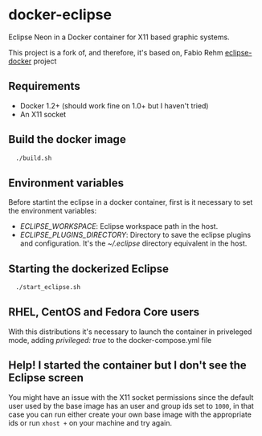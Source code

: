 # docker-eclipse

Eclipse Neon in a Docker container for X11 based graphic systems.

This project is a fork of, and therefore, it's based on, Fabio Rehm [eclipse-docker](https://github.com/fgrehm/docker-eclipse) project

## Requirements

* Docker 1.2+ (should work fine on 1.0+ but I haven't tried)
* An X11 socket

## Build the docker image
```sh
  ./build.sh
```
## Environment variables
Before startint the eclipse in a docker container, first is it necessary to set the environment variables:

* *ECLIPSE_WORKSPACE*: Eclipse workspace path in the host.
* *ECLIPSE_PLUGINS_DIRECTORY*: Directory to save the eclipse plugins and configuration. It's the *~/.eclipse* directory equivalent in the host.

## Starting the dockerized Eclipse
```sh
  ./start_eclipse.sh
```
## RHEL, CentOS and Fedora Core users
With this distributions it's necessary to launch the container in priveleged mode, adding *privileged: true* to the docker-compose.yml file

## Help! I started the container but I don't see the Eclipse screen
You might have an issue with the X11 socket permissions since the default user
used by the base image has an user and group ids set to `1000`, in that case
you can run either create your own base image with the appropriate ids or run
`xhost +` on your machine and try again.

